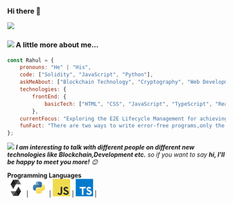 ### Hi there 👋
![](https://user-images.githubusercontent.com/22107794/139580686-887df369-edb8-4bc8-b607-4fbf6d7e4866.gif)

### <img src="https://media.giphy.com/media/VgCDAzcKvsR6OM0uWg/giphy.gif" width="50"> A little more about me...

```javascript
const Rahul = {
    pronouns: "He" | "His",
    code: ["Solidity", "JavaScript", "Python"],
    askMeAbout: ["Blockchain Technology", "Cryptography", "Web Development"],
    technologies: {
        frontEnd: {
            basicTech: ["HTML", "CSS", "JavaScript", "TypeScript", "ReactJs", "NextJs"]
        },
    currentFocus: "Exploring the E2E Lifecycle Management for achieving a Net-Zero Transition through Blockchain Technology.",
    funFact: "There are two ways to write error-free programs,only the third one works"
};
```
<img src="https://media.giphy.com/media/LnQjpWaON8nhr21vNW/giphy.gif" width="60"> <em><b>I am interesting to talk with different people on different new technologies like Blockchain,Development etc.</b> so if you want to say <b>hi, I'll be happy to meet you more!</b> 😊</em>

**Programming Languages**
<br> <img title="solidity" alt="solidity" width="40px" src="https://raw.githubusercontent.com/github/explore/master/topics/solidity/solidity.png"> | 
<img title="Python" alt="Python" width="40px" src="https://raw.githubusercontent.com/github/explore/master/topics/python/python.png" /> | 
<img alt="JS" title="JavaScript" width="40px" src="https://raw.githubusercontent.com/github/explore/master/topics/javascript/javascript.png"> | 
<img alt="TS" title="TypeScript" width="40px" src="https://raw.githubusercontent.com/github/explore/master/topics/typescript/typescript.png"> | 
